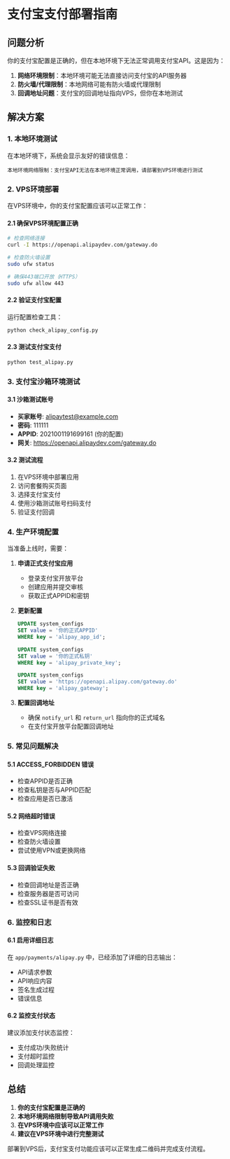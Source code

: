# 支付宝支付部署指南

## 问题分析

你的支付宝配置是正确的，但在本地环境下无法正常调用支付宝API。这是因为：

1. **网络环境限制**：本地环境可能无法直接访问支付宝的API服务器
2. **防火墙/代理限制**：本地网络可能有防火墙或代理限制
3. **回调地址问题**：支付宝的回调地址指向VPS，但你在本地测试

## 解决方案

### 1. 本地环境测试

在本地环境下，系统会显示友好的错误信息：
```
本地环境网络限制：支付宝API无法在本地环境正常调用，请部署到VPS环境进行测试
```

### 2. VPS环境部署

在VPS环境中，你的支付宝配置应该可以正常工作：

#### 2.1 确保VPS环境配置正确

```bash
# 检查网络连接
curl -I https://openapi.alipaydev.com/gateway.do

# 检查防火墙设置
sudo ufw status

# 确保443端口开放（HTTPS）
sudo ufw allow 443
```

#### 2.2 验证支付宝配置

运行配置检查工具：
```bash
python check_alipay_config.py
```

#### 2.3 测试支付宝支付

```bash
python test_alipay.py
```

### 3. 支付宝沙箱环境测试

#### 3.1 沙箱测试账号

- **买家账号**: alipaytest@example.com
- **密码**: 111111
- **APPID**: 2021001191699161 (你的配置)
- **网关**: https://openapi.alipaydev.com/gateway.do

#### 3.2 测试流程

1. 在VPS环境中部署应用
2. 访问套餐购买页面
3. 选择支付宝支付
4. 使用沙箱测试账号扫码支付
5. 验证支付回调

### 4. 生产环境配置

当准备上线时，需要：

1. **申请正式支付宝应用**
   - 登录支付宝开放平台
   - 创建应用并提交审核
   - 获取正式APPID和密钥

2. **更新配置**
   ```sql
   UPDATE system_configs 
   SET value = '你的正式APPID' 
   WHERE key = 'alipay_app_id';
   
   UPDATE system_configs 
   SET value = '你的正式私钥' 
   WHERE key = 'alipay_private_key';
   
   UPDATE system_configs 
   SET value = 'https://openapi.alipay.com/gateway.do' 
   WHERE key = 'alipay_gateway';
   ```

3. **配置回调地址**
   - 确保 `notify_url` 和 `return_url` 指向你的正式域名
   - 在支付宝开放平台配置回调地址

### 5. 常见问题解决

#### 5.1 ACCESS_FORBIDDEN 错误
- 检查APPID是否正确
- 检查私钥是否与APPID匹配
- 检查应用是否已激活

#### 5.2 网络超时错误
- 检查VPS网络连接
- 检查防火墙设置
- 尝试使用VPN或更换网络

#### 5.3 回调验证失败
- 检查回调地址是否正确
- 检查服务器是否可访问
- 检查SSL证书是否有效

### 6. 监控和日志

#### 6.1 启用详细日志

在 `app/payments/alipay.py` 中，已经添加了详细的日志输出：
- API请求参数
- API响应内容
- 签名生成过程
- 错误信息

#### 6.2 监控支付状态

建议添加支付状态监控：
- 支付成功/失败统计
- 支付超时监控
- 回调处理监控

## 总结

1. **你的支付宝配置是正确的**
2. **本地环境网络限制导致API调用失败**
3. **在VPS环境中应该可以正常工作**
4. **建议在VPS环境中进行完整测试**

部署到VPS后，支付宝支付功能应该可以正常生成二维码并完成支付流程。

